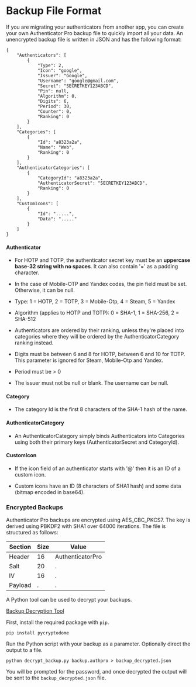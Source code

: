 # Backup File Format

If you are migrating your authenticators from another app, you can create your own Authenticator Pro backup file to quickly import all your data. An unencrypted backup file is written in JSON and has the following format:

```
{
    "Authenticators": [
        {
            "Type": 2,
            "Icon": "google",
            "Issuer": "Google",
            "Username": "google@gmail.com",
            "Secret": "SECRETKEY123ABCD",
            "Pin": null,
            "Algorithm": 0,
            "Digits": 6,
            "Period": 30,
            "Counter": 0,
            "Ranking": 0
        }
    ],
    "Categories": [
        {
            "Id": "a8323a2a",
            "Name": "Web",
            "Ranking": 0
        }
    ],
    "AuthenticatorCategories": [
        {
            "CategoryId": "a8323a2a",
            "AuthenticatorSecret": "SECRETKEY123ABCD",
            "Ranking": 0
        }
    ],
    "CustomIcons": [
        {
            "Id": ".....",
            "Data": "....."
        }
    ]
}
```

#### Authenticator

* For HOTP and TOTP, the authenticator secret key must be an **uppercase base-32 string with no spaces**. It can also contain '=' as a padding character.

* In the case of Mobile-OTP and Yandex codes, the pin field must be set. Otherwise, it can be null.

* Type: 1 = HOTP, 2 = TOTP, 3 = Mobile-Otp, 4 = Steam, 5 = Yandex

* Algorithm (applies to HOTP and TOTP): 0 = SHA-1, 1 = SHA-256, 2 = SHA-512

* Authenticators are ordered by their ranking, unless they're placed into categories where they will be ordered by the AuthenticatorCategory ranking instead.

* Digits must be between 6 and 8 for HOTP, between 6 and 10 for TOTP. This parameter is ignored for Steam, Mobile-Otp and Yandex.

* Period must be > 0

* The issuer must not be null or blank. The username can be null.

#### Category

* The category Id is the first 8 characters of the SHA-1 hash of the name.

#### AuthenticatorCategory

* An AuthenticatorCategory simply binds Authenticators into Categories using both their primary keys (AuthenticatorSecret and CategoryId).

#### CustomIcon

* If the icon field of an authenticator starts with '@' then it is an ID of a custom icon.

* Custom icons have an ID (8 characters of SHA1 hash) and some data (bitmap encoded in base64).

### Encrypted Backups

Authenticator Pro backups are encrypted using AES_CBC_PKCS7. The key is derived using PBKDF2 with SHA1 over 64000 iterations.
The file is structured as follows:

| Section | Size | Value            |
|---------|------|------------------|
| Header  | 16   | AuthenticatorPro |
| Salt    | 20   | .                |
| IV      | 16   | .                |
| Payload | .    | .                |

A Python tool can be used to decrypt your backups.

[Backup Decryption Tool](https://github.com/jamie-mh/AuthenticatorPro/blob/master/extra/decrypt_backup.py)

First, install the required package with ``pip``.

```
pip install pycryptodome
```

Run the Python script with your backup as a parameter. Optionally direct the output to a file.

```
python decrypt_backup.py backup.authpro > backup_decrypted.json
```

You will be prompted for the password, and once decrypted the output will be sent to the ``backup_decrypted.json`` file.
